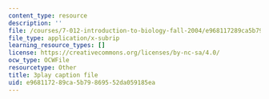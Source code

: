 ```yaml
---
content_type: resource
description: ''
file: /courses/7-012-introduction-to-biology-fall-2004/e968117289ca5b79869552da059185ea_rxiAQe0t-ZU.vtt
file_type: application/x-subrip
learning_resource_types: []
license: https://creativecommons.org/licenses/by-nc-sa/4.0/
ocw_type: OCWFile
resourcetype: Other
title: 3play caption file
uid: e9681172-89ca-5b79-8695-52da059185ea
---
```

